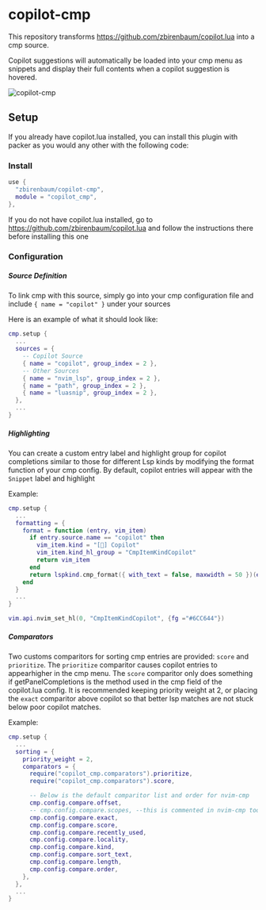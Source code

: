 # copilot-cmp

This repository transforms https://github.com/zbirenbaum/copilot.lua into a cmp source.

Copilot suggestions will automatically be loaded into your cmp menu as snippets and display their full contents when a copilot suggestion is hovered.

![copilot-cmp](https://user-images.githubusercontent.com/32016110/173933674-9ad85a5a-5ad7-41cd-9fcc-f5a698cc88ae.png)


## Setup

If you already have copilot.lua installed, you can install this plugin with packer as you would any other with the following code:

### Install

```lua
use {
  "zbirenbaum/copilot-cmp",
  module = "copilot_cmp",
},
```

If you do not have copilot.lua installed, go to https://github.com/zbirenbaum/copilot.lua and follow the instructions there before installing this one

### Configuration

##### Source Definition

To link cmp with this source, simply go into your cmp configuration file and include `{ name = "copilot" }` under your sources

Here is an example of what it should look like:

```lua
cmp.setup {
  ...
  sources = {
    -- Copilot Source
    { name = "copilot", group_index = 2 },
    -- Other Sources
    { name = "nvim_lsp", group_index = 2 },
    { name = "path", group_index = 2 },
    { name = "luasnip", group_index = 2 },
  },
  ...
}
```

##### Highlighting

You can create a custom entry label and highlight group for copilot completions similar to those for different Lsp kinds by modifying the format function of your cmp config. By default, copilot entries will appear with the `Snippet` label and highlight

Example:

```lua
cmp.setup {
  ...
  formatting = {
    format = function (entry, vim_item)
      if entry.source.name == "copilot" then
        vim_item.kind = "[] Copilot"
        vim_item.kind_hl_group = "CmpItemKindCopilot"
        return vim_item
      end
      return lspkind.cmp_format({ with_text = false, maxwidth = 50 })(entry, vim_item)
    end
  }
  ...
}

vim.api.nvim_set_hl(0, "CmpItemKindCopilot", {fg ="#6CC644"})
```

##### Comparators

Two customs comparitors for sorting cmp entries are provided: `score` and `prioritize`. The `prioritize` comparitor causes copilot entries to appearhigher in the cmp menu. The `score` comparitor only does something if getPanelCompletions is the method used in the cmp field of the copilot.lua config. It is recommended keeping priority weight at 2, or placing the `exact` comparitor above copilot so that better lsp matches are not stuck below poor copilot matches.

Example:

```lua
cmp.setup {
  ...
  sorting = {
    priority_weight = 2,
    comparators = {
      require("copilot_cmp.comparators").prioritize,
      require("copilot_cmp.comparators").score,

      -- Below is the default comparitor list and order for nvim-cmp
      cmp.config.compare.offset,
      -- cmp.config.compare.scopes, --this is commented in nvim-cmp too
      cmp.config.compare.exact,
      cmp.config.compare.score,
      cmp.config.compare.recently_used,
      cmp.config.compare.locality,
      cmp.config.compare.kind,
      cmp.config.compare.sort_text,
      cmp.config.compare.length,
      cmp.config.compare.order,
    },
  },
  ...
}
```
